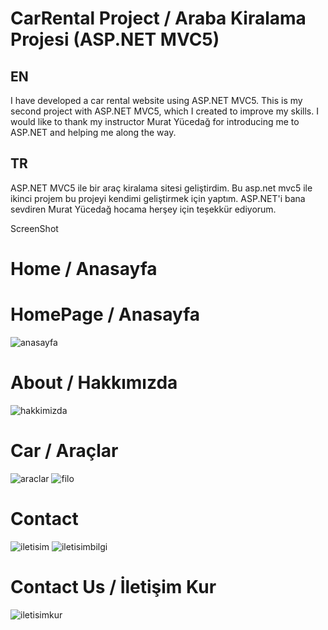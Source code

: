 # CarRental Project / Araba Kiralama Projesi (ASP.NET MVC5)

## EN

I have developed a car rental website using ASP.NET MVC5. This is my second project with ASP.NET MVC5, which I created to improve my skills. I would like to thank my instructor Murat Yücedağ for introducing me to ASP.NET and helping me along the way.

## TR

ASP.NET MVC5 ile bir araç kiralama sitesi geliştirdim. Bu asp.net mvc5 ile ikinci projem bu projeyi kendimi geliştirmek için yaptım. ASP.NET'i bana sevdiren Murat Yücedağ hocama herşey için teşekkür ediyorum.

ScreenShot

# Home / Anasayfa

# HomePage / Anasayfa
![anasayfa](https://user-images.githubusercontent.com/32311900/232202333-904d37ee-83c7-4eeb-beb2-779b0c2f9487.png)
# About / Hakkımızda
![hakkimizda](https://user-images.githubusercontent.com/32311900/232202328-2137664c-ed3e-4fa5-aeec-8c22ad4b4efa.png)
# Car / Araçlar
![araclar](https://user-images.githubusercontent.com/32311900/232202336-1e791ffe-295a-4a64-8ee9-4973ad8ed209.png)
![filo](https://user-images.githubusercontent.com/32311900/232202342-2f5b5064-0d61-4d2d-9095-7b12c7c75479.png)
# Contact
![iletisim](https://user-images.githubusercontent.com/32311900/232202329-86896ace-87b9-4f24-80d2-4c6cec6a8367.png)
![iletisimbilgi](https://user-images.githubusercontent.com/32311900/232202331-e149be6e-25ad-40f8-923f-d827a6919293.png)
# Contact Us / İletişim Kur
![iletisimkur](https://user-images.githubusercontent.com/32311900/232202332-ccd0de08-c168-4fbf-9bd4-717271f4cc7c.png)





